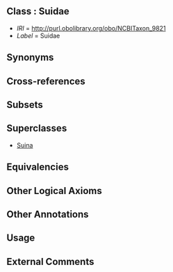 
## Class : Suidae

 * *IRI* = http://purl.obolibrary.org/obo/NCBITaxon_9821
 * *Label* = Suidae

## Synonyms


## Cross-references


## Subsets


## Superclasses

 * [Suina](../../NCBITaxon/97/NCBITaxon_35497.md)

## Equivalencies


## Other Logical Axioms


## Other Annotations


## Usage


## External Comments

